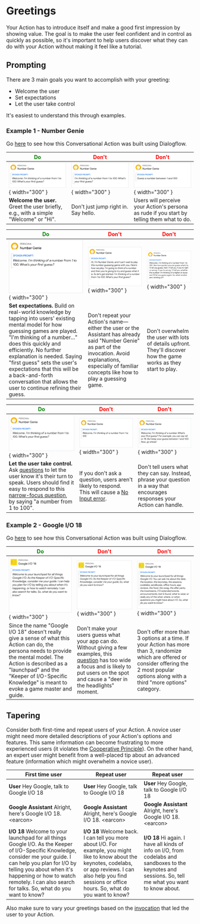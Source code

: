 # Greetings

Your Action has to introduce itself and make a good first impression by showing
value. The goal is to make the user feel confident and in control as quickly as
possible, so it's important to help users discover what they can do with your
Action without making it feel like a tutorial.

## Prompting

There are 3 main goals you want to accomplish with your greeting:

- Welcome the user
- Set expectations
- Let the user take control

It's easiest to understand this through examples.

### Example 1 - Number Genie

Go [here](https://github.com/actions-on-google/dialogflow-number-genie-nodejs)
to see how this Conversational Action was built using Dialogflow.

<span style="color: green;">Do</span> | <span style="color: red;">Don't</span>  | <span style="color: red;">Don't</span>
---|---|---
![Greetings number genie 1 do](../static/greetings-numbergenie1-do.png){ width="300" } | ![Greetings number genie 1 don't](../static/greetings-numbergenie1-dont.png){ width="300" } | ![Greetings number genie 1.1 don't](../static/greetings-numbergenie1.1-dont.png){ width="300" }
**Welcome the user.** Greet the user briefly, e.g., with a simple "Welcome" or "Hi". | Don't just jump right in. Say hello. | Users will perceive your Action's persona as rude if you start by telling them what to do.

<span style="color: green;">Do</span> | <span style="color: red;">Don't</span>  | <span style="color: red;">Don't</span>
---|---|---
![Greetings number genie 2 do](../static/greetings-numbergenie2-do.png){ width="300" } | ![Greetings number genie 2 don't](../static/greetings-numbergenie2-dont.png){ width="300" } | ![Greetings number genie 2.1 don't](../static/greetings-numbergenie2.1-dont.png){ width="300" }
**Set expectations.** Build on real-world knowledge by tapping into users' existing mental model for how guessing games are played. "I'm thinking of a number..." does this quickly and efficiently. No further explanation is needed. Saying "first guess" sets the user's expectations that this will be a back-and-forth conversation that allows the user to continue refining their guess. | Don't repeat your Action's name—either the user or the Assistant has already said "Number Genie" as part of the invocation. Avoid explanations, especially of familiar concepts like how to play a guessing game. | Don't overwhelm the user with lots of details upfront. They'll discover how the game works as they start to play.


<span style="color: green;">Do</span> | <span style="color: red;">Don't</span>  | <span style="color: red;">Don't</span>
---|---|---
![Greetings number genie 3 do](../static/greetings-numbergenie3-do.png){ width="300" } | ![Greetings number genie 3 don't](../static/greetings-numbergenie3-dont.png){ width="300" } | ![Greetings number genie 3.1 don't](../static/greetings-numbergenie3.1-dont.png){ width="300" }
**Let the user take control.** Ask [questions](questions.md) to let the user know it's their turn to speak. Users should find it easy to respond to this [narrow-focus question](questions.md), by saying "a number from 1 to 100". | If you don't ask a question, users aren't likely to respond. This will cause a [No Input error](errors.md). | Don't tell users what they can say. Instead, phrase your question in a way that encourages responses your Action can handle.

### Example 2 - Google I/O 18

Go [here](https://github.com/actions-on-google/dialogflow-iosched-nodejs) to see
how this Conversational Action was built using Dialogflow.

<span style="color: green;">Do</span> | <span style="color: red;">Don't</span>  | <span style="color: red;">Don't</span>
---|---|---
![Greetings Google I/O do](../static/greetings-google-io-do.png){ width="300" } | ![Greetings Google I/O don't 1](../static/greetings-google-io-dont1.png){ width="300" } | ![Greetings Google I/O don't 2](../static/greetings-google-io-dont2.png){ width="300" }
Since the name "Google I/O 18" doesn't really give a sense of what this Action can do, the persona needs to provide the mental model. The Action is described as a "launchpad" and the "Keeper of I/O-Specific Knowledge" is meant to evoke a game master and guide. | Don't make your users guess what your app can do. Without giving a few examples, this [question](questions.md) has too wide a focus and is likely to put users on the spot and cause a "deer in the headlights" moment. | Don't offer more than 3 options at a time. If your Action has more than 3, randomize which are offered or consider offering the 2 most popular options along with a third "more options" category.

## Tapering

Consider both first-time and repeat users of your Action. A novice user might
need more detailed descriptions of your Action's options and features. This same
information can become frustrating to more experienced users (it violates the
[Cooperative Principle](../learn-about-conversation.md)). On the other hand, an
expert user might benefit from a well-placed tip about an advanced feature
(information which might overwhelm a novice user).

First time user | Repeat user | Repeat user
---|---|---
**User** Hey Google, talk to Google I/O 18 | **User** Hey Google, talk to Google I/O 18 | **User** Hey Google, talk to Google I/O 18
**Google Assistant** Alright, here's Google I/O 18. &lt;earcon&gt; | **Google Assistant** Alright, here's Google I/O 18. &lt;earcon&gt; | **Google Assistant** Alright, here's Google I/O 18. &lt;earcon&gt;
**I/O 18** Welcome to your launchpad for all things Google I/O. As the Keeper of I/O-Specific Knowledge, consider me your guide. I can help you plan for I/O by telling you about when it's happening or how to watch remotely. I can also search for talks. So, what do you want to know? | **I/O 18** Welcome back. I can tell you more about I/O. For example, you might like to know about the keynotes, codelabs, or app reviews. I can also help you find sessions or office hours. So, what do you want to know? | **I/O 18** Hi again. I have all kinds of info on I/O, from codelabs and sandboxes to the keynotes and sessions. So, tell me what you want to know about.

Also make sure to vary your greetings based on the
[invocation](https://developers.google.com/assistant/conversation-design/help-users-find-your-action)
that led the user to your Action.
